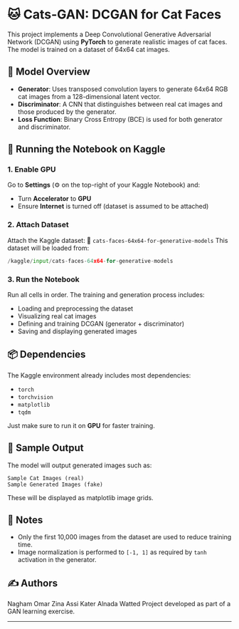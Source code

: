 # 🐱 Cats-GAN: DCGAN for Cat Faces

This project implements a Deep Convolutional Generative Adversarial Network (DCGAN) using **PyTorch** to generate realistic images of cat faces. The model is trained on a dataset of 64x64 cat images.

## 🧠 Model Overview

* **Generator**: Uses transposed convolution layers to generate 64x64 RGB cat images from a 128-dimensional latent vector.
* **Discriminator**: A CNN that distinguishes between real cat images and those produced by the generator.
* **Loss Function**: Binary Cross Entropy (BCE) is used for both generator and discriminator.

## 🚀 Running the Notebook on Kaggle

### 1. **Enable GPU**

Go to **Settings** (⚙️ on the top-right of your Kaggle Notebook) and:

* Turn **Accelerator** to **GPU**
* Ensure **Internet** is turned off (dataset is assumed to be attached)

### 2. **Attach Dataset**

Attach the Kaggle dataset:
📁 `cats-faces-64x64-for-generative-models`
This dataset will be loaded from:

```python
/kaggle/input/cats-faces-64x64-for-generative-models
```

### 3. **Run the Notebook**

Run all cells in order. The training and generation process includes:

* Loading and preprocessing the dataset
* Visualizing real cat images
* Defining and training DCGAN (generator + discriminator)
* Saving and displaying generated images

## 📦 Dependencies

The Kaggle environment already includes most dependencies:

* `torch`
* `torchvision`
* `matplotlib`
* `tqdm`

Just make sure to run it on **GPU** for faster training.

## 📸 Sample Output

The model will output generated images such as:

```
Sample Cat Images (real)
Sample Generated Images (fake)
```

These will be displayed as matplotlib image grids.

## 📝 Notes

* Only the first 10,000 images from the dataset are used to reduce training time.
* Image normalization is performed to `[-1, 1]` as required by `tanh` activation in the generator.

## ✍️ Authors
Nagham Omar
Zina Assi
Kater Alnada Watted
Project developed as part of a GAN learning exercise.

---
